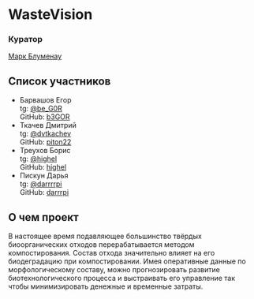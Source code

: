 # WasteVision


### Куратор
[Марк Блуменау](https://t.me/markblumenau)
## Список участников
- Барвашов Егор  
tg: [@be_G0R](https://t.me/be_G0R)  
GitHub: [b3GOR](https://github.com/b3GOR)
- Ткачев Дмитрий  
tg: [@dvtkachev](https://t.me/dvtkachev)  
GitHub: [piton22](https://github.com/piton22)
- Треухов Борис  
tg: [@highel](https://t.me/highel)  
GitHub: [highel](https://github.com/highel)
- Пискун Дарья  
tg: [@darrrrpi](https://t.me/darrrrpi)  
GitHub: [darrrpi](https://github.com/darrrpi)
## О чем проект

В настоящее время подавляющее большинство твёрдых биоорганических отходов перерабатывается методом компостирования. Состав отхода значительно влияет на его биодеградацию при компостировании. Имея оперативные данные по морфологическому составу, можно прогнозировать развитие биотехнологического процесса и выстраивать его управление так чтобы минимизировать денежные и временные затраты. 
